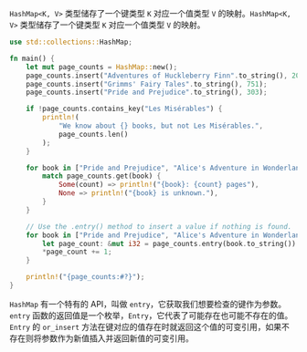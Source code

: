 `HashMap<K, V>` 类型储存了一个键类型 `K` 对应一个值类型 `V` 的映射。`HashMap<K, V>` 类型储存了一个键类型 `K` 对应一个值类型 `V` 的映射。

```rust
use std::collections::HashMap;

fn main() {
    let mut page_counts = HashMap::new();
    page_counts.insert("Adventures of Huckleberry Finn".to_string(), 207);
    page_counts.insert("Grimms' Fairy Tales".to_string(), 751);
    page_counts.insert("Pride and Prejudice".to_string(), 303);

    if !page_counts.contains_key("Les Misérables") {
        println!(
            "We know about {} books, but not Les Misérables.",
            page_counts.len()
        );
    }

    for book in ["Pride and Prejudice", "Alice's Adventure in Wonderland"] {
        match page_counts.get(book) {
            Some(count) => println!("{book}: {count} pages"),
            None => println!("{book} is unknown."),
        }
    }

    // Use the .entry() method to insert a value if nothing is found.
    for book in ["Pride and Prejudice", "Alice's Adventure in Wonderland"] {
        let page_count: &mut i32 = page_counts.entry(book.to_string()).or_insert(0);
        *page_count += 1;
    }

    println!("{page_counts:#?}");
}
```

`HashMap` 有一个特有的 API，叫做 ` entry `，它获取我们想要检查的键作为参数。` entry ` 函数的返回值是一个枚举，` Entry `，它代表了可能存在也可能不存在的值。` Entry ` 的 ` or_insert ` 方法在键对应的值存在时就返回这个值的可变引用，如果不存在则将参数作为新值插入并返回新值的可变引用。
